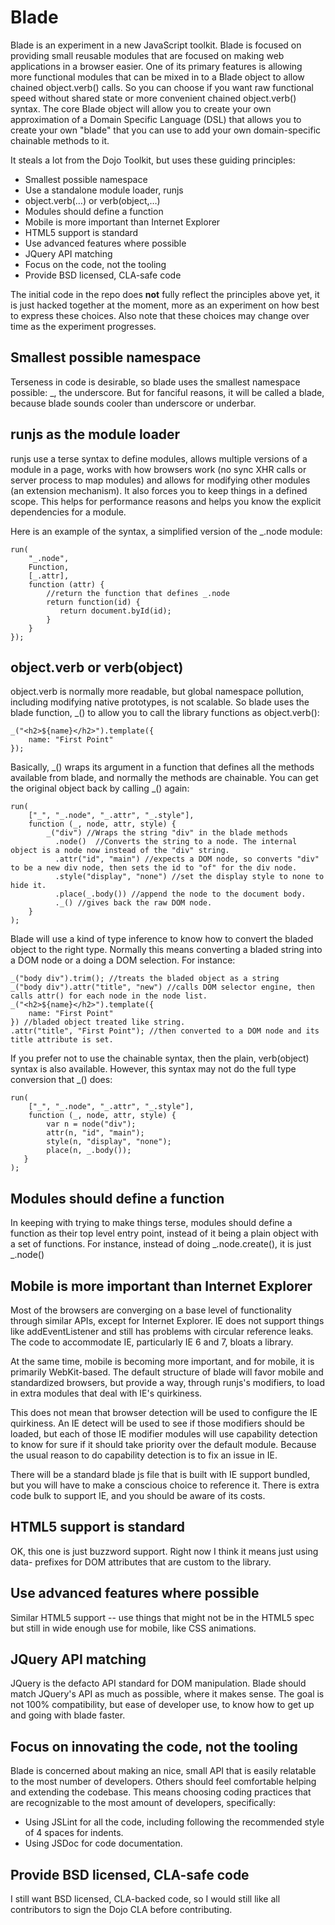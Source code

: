 Blade
=====

Blade is an experiment in a new JavaScript toolkit. Blade is focused on providing small reusable modules that are focused on making web applications in a browser easier. One of its primary features is allowing more functional modules that can be mixed in to a Blade object to allow chained object.verb() calls. So you can choose if you want raw functional speed without shared state or more convenient chained object.verb() syntax. The core Blade object will allow you to create your own approximation of a Domain Specific Language (DSL) that allows you to create your own "blade" that you can use to add your own domain-specific chainable methods to it.

It steals a lot from the Dojo Toolkit, but uses these guiding principles:

* Smallest possible namespace
* Use a standalone module loader, runjs
* object.verb(…) or verb(object,…)
* Modules should define a function
* Mobile is more important than Internet Explorer
* HTML5 support is standard
* Use advanced features where possible
* JQuery API matching
* Focus on the code, not the tooling
* Provide BSD licensed, CLA-safe code

The initial code in the repo does **not** fully reflect the principles above yet, it is just hacked together at the moment, more as an experiment on how best to express these choices. Also note that these choices may change over time as the experiment progresses.

Smallest possible namespace
---------------------------
Terseness in code is desirable, so blade uses the smallest namespace possible: _, the underscore. But for fanciful reasons, it will be called a blade, because blade sounds cooler than underscore or underbar.

runjs as the module loader
--------------------------
runjs use a terse syntax to define modules, allows multiple versions of a module in a page, works with how browsers work (no sync XHR calls or server process to map modules) and allows for modifying other modules (an extension mechanism). It also forces you to keep things in a defined scope. This helps for performance reasons and helps you know the explicit dependencies for a module.

Here is an example of the syntax, a simplified version of the _.node module:

    run(
        "_.node",
        Function,
        [_.attr],
        function (attr) {
            //return the function that defines _.node
            return function(id) {
               return document.byId(id);
            }
        }
    });

object.verb or verb(object)
---------------------------
object.verb is normally more readable, but global namespace pollution, including modifying native prototypes, is not scalable. So blade uses the blade function, _() to allow you to call the library functions as object.verb():

    _("<h2>${name}</h2>").template({
        name: "First Point"
    });

Basically, _() wraps its argument in a function that defines all the methods available from blade, and normally the methods are chainable. You can get the original object back by calling _() again:

    run(
        ["_", "_.node", "_.attr", "_.style"],
        function (_, node, attr, style) {
            _("div") //Wraps the string "div" in the blade methods
              .node()  //Converts the string to a node. The internal object is a node now instead of the "div" string.
              .attr("id", "main") //expects a DOM node, so converts "div" to be a new div node, then sets the id to "of" for the div node.
              .style("display", "none") //set the display style to none to hide it.
              .place(_.body()) //append the node to the document body.
              ._() //gives back the raw DOM node.
        }
    );

Blade will use a kind of type inference to know how to convert the bladed object to the right type. Normally this means converting a bladed string into a DOM node or a doing a DOM selection. For instance:

    _("body div").trim(); //treats the bladed object as a string
    _("body div").attr("title", "new") //calls DOM selector engine, then calls attr() for each node in the node list.
    _("<h2>${name}</h2>").template({
        name: "First Point"
    }) //bladed object treated like string.
    .attr("title", "First Point"); //then converted to a DOM node and its title attribute is set.

If you prefer not to use the chainable syntax, then the plain, verb(object) syntax is also available. However, this syntax may not do the full type conversion that _() does:

    run(
        ["_", "_.node", "_.attr", "_.style"],
        function (_, node, attr, style) {
            var n = node("div");
            attr(n, "id", "main");
            style(n, "display", "none");
            place(n, _.body());
       }
    );


Modules should define a function
--------------------------------
In keeping with trying to make things terse, modules should define a function as their top level entry point, instead of it being a plain object with a set of functions. For instance, instead of doing _.node.create(), it is just _.node()

Mobile is more important than Internet Explorer
-----------------------------------------------
Most of the browsers are converging on a base level of functionality through similar APIs, except for Internet Explorer. IE does not support things like addEventListener and still has problems with circular reference leaks. The code to accommodate IE, particularly IE 6 and 7, bloats a library.

At the same time, mobile is becoming more important, and for mobile, it is primarily WebKit-based. The default structure of blade will favor mobile and standardized browsers, but provide a way, through runjs's modifiers, to load in extra modules that deal with IE's quirkiness.

This does not mean that browser detection will be used to configure the IE quirkiness. An IE detect will be used to see if those modifiers should be loaded, but each of those IE modifier modules will use capability detection to know for sure if it should take priority over the default module. Because the usual reason to do capability detection is to fix an issue in IE.

There will be a standard blade js file that is built with IE support bundled, but you will have to make a conscious choice to reference it. There is extra code bulk to support IE, and you should be aware of its costs.

HTML5 support is standard
-------------------------
OK, this one is just buzzword support. Right now I think it means just using data- prefixes for DOM attributes that are custom to the library.

Use advanced features where possible
------------------------------------
Similar HTML5 support -- use things that might not be in the HTML5 spec but still in wide enough use for mobile, like CSS animations.

JQuery API matching
-------------------
JQuery is the defacto API standard for DOM manipulation. Blade should match JQuery's API as much as possible, where it makes sense. The goal is not 100% compatibility, but ease of developer use, to know how to get up and going with blade faster.

Focus on innovating the code, not the tooling
---------------------------------------------
Blade is concerned about making an nice, small API that is easily relatable to the most number of developers. Others should feel comfortable helping and extending the codebase. This means choosing coding practices that are recognizable to the most amount of developers, specifically:
- Using JSLint for all the code, including following the recommended style of 4 spaces for indents.
- Using JSDoc for code documentation.

Provide BSD licensed, CLA-safe code
-----------------------------------
I still want BSD licensed, CLA-backed code, so I would still like all contributors to sign the Dojo CLA before contributing.
